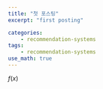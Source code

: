 ```yaml
---
title: "첫 포스팅"
excerpt: "first posting"

categories:
    - recommendation-systems
tags:
    - recommendation-systems
use_math: true
---
```

$f(x)$

